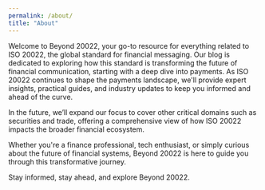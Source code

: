 ```yaml
---
permalink: /about/
title: "About"
---
```


Welcome to Beyond 20022, your go-to resource for everything related to ISO 20022, the global standard for financial messaging. Our blog is dedicated to exploring how this standard is transforming the future of financial communication, starting with a deep dive into payments. As ISO 20022 continues to shape the payments landscape, we'll provide expert insights, practical guides, and industry updates to keep you informed and ahead of the curve.

In the future, we’ll expand our focus to cover other critical domains such as securities and trade, offering a comprehensive view of how ISO 20022 impacts the broader financial ecosystem.

Whether you're a finance professional, tech enthusiast, or simply curious about the future of financial systems, Beyond 20022 is here to guide you through this transformative journey.

Stay informed, stay ahead, and explore Beyond 20022.